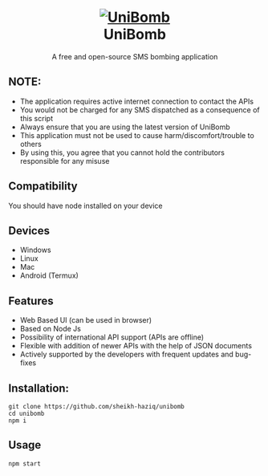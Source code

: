 <h1 align="center">
  <br>
  <a href="https://github.com/sheikh-haziq/unibomb"><img src="https://raw.githubusercontent.com/sheikh-haziq/unibomb/main/public/unicorx.png" alt="UniBomb"></a>
  <br>
  UniBomb
  <br>
</h1>

<p align="center">A free and open-source SMS bombing application</p>

## NOTE:

- The application requires active internet connection to contact the APIs
- You would not be charged for any SMS dispatched as a consequence of this script
- Always ensure that you are using the latest version of UniBomb
- This application must not be used to cause harm/discomfort/trouble to others
- By using this, you agree that you cannot hold the contributors responsible for any misuse

## Compatibility
You should have node installed on your device

## Devices
- Windows
- Linux
- Mac
- Android (Termux)

## Features

- Web Based UI (can be used in browser)
- Based on Node Js
- Possibility of international API support (APIs are offline)
- Flexible with addition of newer APIs with the help of JSON documents
- Actively supported by the developers with frequent updates and bug-fixes


## Installation:

```shell script
git clone https://github.com/sheikh-haziq/unibomb
cd unibomb
npm i
```
## Usage
```shell script
npm start
```
